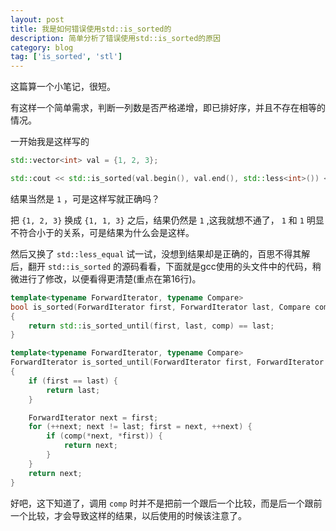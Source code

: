 ```yaml
---
layout: post
title: 我是如何错误使用std::is_sorted的
description: 简单分析了错误使用std::is_sorted的原因
category: blog
tag: ['is_sorted', 'stl']
---
```



这篇算一个小笔记，很短。

有这样一个简单需求，判断一列数是否严格递增，即已排好序，并且不存在相等的情况。

一开始我是这样写的

```cpp
std::vector<int> val = {1, 2, 3};

std::cout << std::is_sorted(val.begin(), val.end(), std::less<int>()) << std::endl;
```

结果当然是 `1` ，可是这样写就正确吗？

把 `{1, 2, 3}` 换成 `{1, 1, 3}` 之后，结果仍然是 `1` ,这我就想不通了， `1` 和 `1` 明显不符合小于的关系，可是结果为什么会是这样。

然后又换了 `std::less_equal` 试一试，没想到结果却是正确的，百思不得其解后，翻开 `std::is_sorted` 的源码看看，下面就是gcc使用的头文件中的代码，稍微进行了修改，以便看得更清楚(重点在第16行)。

```cpp
template<typename ForwardIterator, typename Compare>
bool is_sorted(ForwardIterator first, ForwardIterator last, Compare comp)
{
    return std::is_sorted_until(first, last, comp) == last;
}

template<typename ForwardIterator, typename Compare>
ForwardIterator is_sorted_until(ForwardIterator first, ForwardIterator last, Compare comp)
{
    if (first == last) {
        return last;
    }

    ForwardIterator next = first;
    for (++next; next != last; first = next, ++next) {
        if (comp(*next, *first)) {
            return next;
        }
    }
    return next;
}
```

好吧，这下知道了，调用 `comp` 时并不是把前一个跟后一个比较，而是后一个跟前一个比较，才会导致这样的结果，以后使用的时候该注意了。

